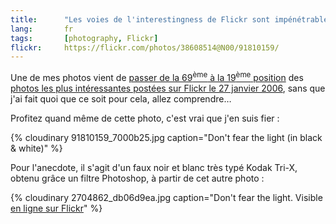 ```yaml
---
title:      "Les voies de l'interestingness de Flickr sont impénétrables"
lang:       fr
tags:       [photography, Flickr]
flickr:     https://flickr.com/photos/38608514@N00/91810159/
---
```


Une de mes photos vient de [passer de la 69<sup>ème</sup> à la 19<sup>ème</sup> position](http://flagrantdisregard.com/flickr/scout.php?mode=history&id=91810159) des [photos les plus intéressantes postées sur Flickr le 27 janvier 2006](https://flickr.com/explore/interesting/2006/1/27/), sans que j'ai fait quoi que ce soit pour cela, allez comprendre…

Profitez quand même de cette photo, c'est vrai que j'en suis fier :

{% cloudinary 91810159_7000b25.jpg caption="Don't fear the light (in black & white)" %}

Pour l'anecdote, il s'agit d'un faux noir et blanc très typé Kodak Tri-X, obtenu grâce un filtre Photoshop, à partir de cet autre photo :

{% cloudinary 2704862_db06d9ea.jpg caption="Don't fear the light. Visible [en ligne sur Flickr](https://www.flickr.com/photos/nicolas-hoizey/2704862/)" %}
